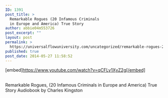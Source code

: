 ```yaml
---
ID: 1391
post_title: >
  Remarkable Rogues (20 Infamous Criminals
  in Europe and America) True Story
author: abbie04m553726
post_excerpt: ""
layout: post
permalink: >
  https://universalflowuniversity.com/uncategorized/remarkable-rogues-20-infamous-criminals-in-europe-and-america-true-story/
published: true
post_date: 2014-05-27 11:58:52
---
```

[embed]https://www.youtube.com/watch?v=qCFLy1XyZ2g[/embed]</br></br>
<p>Remarkable Rogues, (20 Infamous Criminals in Europe and America) True Story Audiobook by Charles Kingston</p>